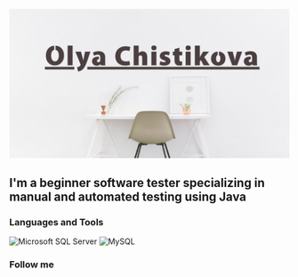 ![Header](https://github.com/OlyaChistikova/OlyaChistikova/blob/main/OlyaChistikova/asserts/Background.png)

## I'm a beginner software tester specializing in manual and automated testing using Java

### Languages and Tools
![Microsoft SQL Server](https://custom-icon-badges.demolab.com/badge/Microsoft%20SQL%20Server-CC2927?logo=mssqlserver-white&logoColor=white)
![MySQL](https://img.shields.io/badge/MySQL-4479A1?logo=mysql&logoColor=fff)
### Follow me

